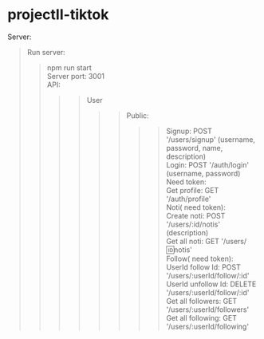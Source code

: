 # projectII-tiktok

Server:
> Run server: <br/>
>> npm run start <br/>
>> Server port: 3001 <br/>
>> API: <br/>
>>>> User <br/>
>>>>>> Public: <br/>
>>>>>>>> Signup: POST '/users/signup' (username, password, name, description) <br/>
>>>>>>>> Login: POST '/auth/login' (username, password) <br/>
>>>>>> Need token: <br/>
>>>>>>>> Get profile: GET '/auth/profile' <br/>
>>>> Noti( need token): <br/> 
>>>>>> Create noti: POST '/users/:id/notis' (description) <br/>
>>>>>> Get all noti: GET '/users/:id:notis' <br/>
>>>> Follow( need token): <br/>
>>>>>> UserId follow Id: POST '/users/:userId/follow/:id' <br/>
>>>>>> UserId unfollow Id: DELETE '/users/:userId/follow/:id' <br/>
>>>>>> Get all followers: GET '/users/:userId/followers' <br/>
>>>>>> Get all following: GET '/users/:userId/following' <br/>
<br/>
